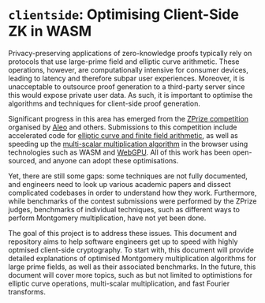 # `clientside`: Optimising Client-Side ZK in WASM

Privacy-preserving applications of zero-knowledge proofs typically rely on
protocols that use large-prime field and elliptic curve arithmetic. These
operations, however, are computationally intensive for consumer devices,
leading to latency and therefore subpar user experiences. Moreover, it is
unacceptable to outsource proof generation to a third-party server since this
would expose private user data. As such, it is important to optimise the
algorithms and techniques for client-side proof generation.

Significant progress in this area has emerged from the [ZPrize
competition](https://www.zprize.io) organised by [Aleo](https://aleo.org/) and
others. Submissions to this competition include accelerated code for [elliptic
curve and finite field
arithmetic](https://www.zprize.io/blog/announcing-zprize-results), as well as
speeding up the [multi-scalar multiplication
algorithm](https://www.zprize.io/blog/announcing-the-2023-zprize-winners) in
the browser using technologies such as WASM and
[WebGPU](https://en.wikipedia.org/wiki/WebGPU). All of this work has been
open-sourced, and anyone can adopt these optimisations.

Yet, there are still some gaps: some techniques are not fully documented, and
engineers need to look up various academic papers and dissect complicated
codebases in order to understand how they work. Furthermore, while benchmarks
of the contest submissions were performed by the ZPrize judges, benchmarks of
individual techniques, such as different ways to perform Montgomery
multiplication, have not yet been done.

The goal of this project is to address these issues. This document and
repository aims to help software engineers get up to speed with highly optmised
client-side cryptography. To start with, this document will provide detailed
explanations of optimised Montgomery multiplication algorithms for large prime
fields, as well as their associated benchmarks. In the future, this document
will cover more topics, such as but not limited to optimistions for elliptic
curve operations, multi-scalar multiplication, and fast Fourier transforms.
